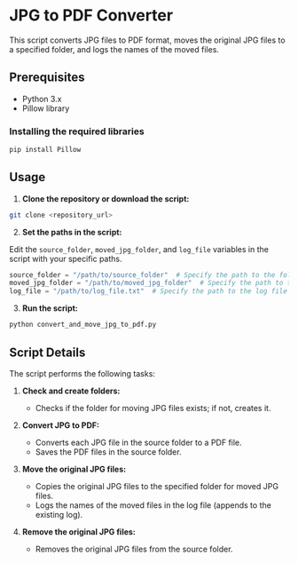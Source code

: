 
# JPG to PDF Converter

This script converts JPG files to PDF format, moves the original JPG files to a specified folder, and logs the names of the moved files.

## Prerequisites

- Python 3.x
- Pillow library

### Installing the required libraries

```sh
pip install Pillow
```

## Usage

1. **Clone the repository or download the script:**

```sh
git clone <repository_url>
```

2. **Set the paths in the script:**

Edit the `source_folder`, `moved_jpg_folder`, and `log_file` variables in the script with your specific paths.

```python
source_folder = "/path/to/source_folder"  # Specify the path to the folder with JPG files
moved_jpg_folder = "/path/to/moved_jpg_folder"  # Specify the path to the folder for moving JPG files
log_file = "/path/to/log_file.txt"  # Specify the path to the log file
```

3. **Run the script:**

```sh
python convert_and_move_jpg_to_pdf.py
```

## Script Details

The script performs the following tasks:

1. **Check and create folders:**
   - Checks if the folder for moving JPG files exists; if not, creates it.

2. **Convert JPG to PDF:**
   - Converts each JPG file in the source folder to a PDF file.
   - Saves the PDF files in the source folder.

3. **Move the original JPG files:**
   - Copies the original JPG files to the specified folder for moved JPG files.
   - Logs the names of the moved files in the log file (appends to the existing log).

4. **Remove the original JPG files:**
   - Removes the original JPG files from the source folder.

